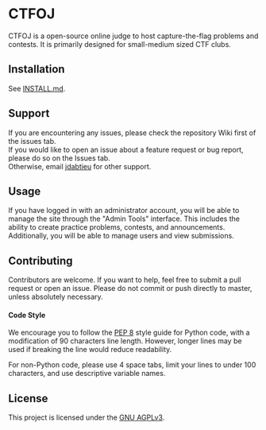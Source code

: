 # CTFOJ

CTFOJ is a open-source online judge to host capture-the-flag problems and contests. It is primarily designed for small-medium sized CTF clubs.

## Installation
See [INSTALL.md](INSTALL.md).

## Support
If you are encountering any issues, please check the repository Wiki first of the issues tab.<br>
If you would like to open an issue about a feature request or bug report, please do so on the Issues tab.<br>
Otherwise, email [jdabtieu](mailto:jonathan.wu3@outlook.com) for other support.

## Usage
If you have logged in with an administrator account, you will be able to manage the site through 
the "Admin Tools" interface. This includes the ability to create practice problems, contests, and announcements.
Additionally, you will be able to manage users and view submissions.

## Contributing
Contributors are welcome. If you want to help, feel free to submit a pull request or open an issue. Please do not commit or push directly to master, unless absolutely necessary.

#### Code Style
We encourage you to follow the [PEP 8](https://www.python.org/dev/peps/pep-0008/) style guide for 
Python code, with a modification of 90 characters line length. However, longer lines may be used if 
breaking the line would reduce readability.

For non-Python code, please use 4 space tabs, limit your lines to under 100 characters, and use 
descriptive variable names.

## License
This project is licensed under the [GNU AGPLv3](LICENSE).
